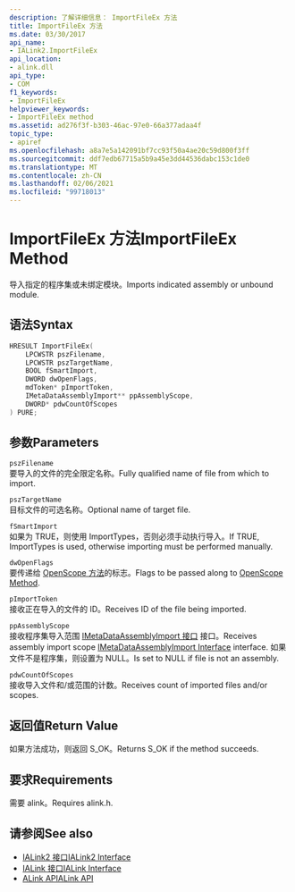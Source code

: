 ```yaml
---
description: 了解详细信息： ImportFileEx 方法
title: ImportFileEx 方法
ms.date: 03/30/2017
api_name:
- IALink2.ImportFileEx
api_location:
- alink.dll
api_type:
- COM
f1_keywords:
- ImportFileEx
helpviewer_keywords:
- ImportFileEx method
ms.assetid: ad276f3f-b303-46ac-97e0-66a377adaa4f
topic_type:
- apiref
ms.openlocfilehash: a8a7e5a142091bf7cc93f50a4ae20c59d800f3ff
ms.sourcegitcommit: ddf7edb67715a5b9a45e3dd44536dabc153c1de0
ms.translationtype: MT
ms.contentlocale: zh-CN
ms.lasthandoff: 02/06/2021
ms.locfileid: "99718013"
---
```

# <a name="importfileex-method"></a><span data-ttu-id="85dd8-103">ImportFileEx 方法</span><span class="sxs-lookup"><span data-stu-id="85dd8-103">ImportFileEx Method</span></span>

<span data-ttu-id="85dd8-104">导入指定的程序集或未绑定模块。</span><span class="sxs-lookup"><span data-stu-id="85dd8-104">Imports indicated assembly or unbound module.</span></span>  
  
## <a name="syntax"></a><span data-ttu-id="85dd8-105">语法</span><span class="sxs-lookup"><span data-stu-id="85dd8-105">Syntax</span></span>  
  
```cpp  
HRESULT ImportFileEx(  
    LPCWSTR pszFilename,  
    LPCWSTR pszTargetName,  
    BOOL fSmartImport,  
    DWORD dwOpenFlags,  
    mdToken* pImportToken,  
    IMetaDataAssemblyImport** ppAssemblyScope,  
    DWORD* pdwCountOfScopes  
) PURE;  
```  
  
## <a name="parameters"></a><span data-ttu-id="85dd8-106">参数</span><span class="sxs-lookup"><span data-stu-id="85dd8-106">Parameters</span></span>  

 `pszFilename`  
 <span data-ttu-id="85dd8-107">要导入的文件的完全限定名称。</span><span class="sxs-lookup"><span data-stu-id="85dd8-107">Fully qualified name of file from which to import.</span></span>  
  
 `pszTargetName`  
 <span data-ttu-id="85dd8-108">目标文件的可选名称。</span><span class="sxs-lookup"><span data-stu-id="85dd8-108">Optional name of target file.</span></span>  
  
 `fSmartImport`  
 <span data-ttu-id="85dd8-109">如果为 TRUE，则使用 ImportTypes，否则必须手动执行导入。</span><span class="sxs-lookup"><span data-stu-id="85dd8-109">If TRUE, ImportTypes is used, otherwise importing must be performed manually.</span></span>  
  
 `dwOpenFlags`  
 <span data-ttu-id="85dd8-110">要传递给 [OpenScope 方法](../metadata/imetadatadispenser-openscope-method.md)的标志。</span><span class="sxs-lookup"><span data-stu-id="85dd8-110">Flags to be passed along to [OpenScope Method](../metadata/imetadatadispenser-openscope-method.md).</span></span>  
  
 `pImportToken`  
 <span data-ttu-id="85dd8-111">接收正在导入的文件的 ID。</span><span class="sxs-lookup"><span data-stu-id="85dd8-111">Receives ID of the file being imported.</span></span>  
  
 `ppAssemblyScope`  
 <span data-ttu-id="85dd8-112">接收程序集导入范围 [IMetaDataAssemblyImport 接口](../metadata/imetadataassemblyimport-interface.md) 接口。</span><span class="sxs-lookup"><span data-stu-id="85dd8-112">Receives assembly import scope [IMetaDataAssemblyImport Interface](../metadata/imetadataassemblyimport-interface.md) interface.</span></span> <span data-ttu-id="85dd8-113">如果文件不是程序集，则设置为 NULL。</span><span class="sxs-lookup"><span data-stu-id="85dd8-113">Is set to NULL if file is not an assembly.</span></span>  
  
 `pdwCountOfScopes`  
 <span data-ttu-id="85dd8-114">接收导入文件和/或范围的计数。</span><span class="sxs-lookup"><span data-stu-id="85dd8-114">Receives count of imported files and/or scopes.</span></span>  
  
## <a name="return-value"></a><span data-ttu-id="85dd8-115">返回值</span><span class="sxs-lookup"><span data-stu-id="85dd8-115">Return Value</span></span>  

 <span data-ttu-id="85dd8-116">如果方法成功，则返回 S_OK。</span><span class="sxs-lookup"><span data-stu-id="85dd8-116">Returns S_OK if the method succeeds.</span></span>  
  
## <a name="requirements"></a><span data-ttu-id="85dd8-117">要求</span><span class="sxs-lookup"><span data-stu-id="85dd8-117">Requirements</span></span>  

 <span data-ttu-id="85dd8-118">需要 alink。</span><span class="sxs-lookup"><span data-stu-id="85dd8-118">Requires alink.h.</span></span>  
  
## <a name="see-also"></a><span data-ttu-id="85dd8-119">请参阅</span><span class="sxs-lookup"><span data-stu-id="85dd8-119">See also</span></span>

- [<span data-ttu-id="85dd8-120">IALink2 接口</span><span class="sxs-lookup"><span data-stu-id="85dd8-120">IALink2 Interface</span></span>](ialink2-interface.md)
- [<span data-ttu-id="85dd8-121">IALink 接口</span><span class="sxs-lookup"><span data-stu-id="85dd8-121">IALink Interface</span></span>](ialink-interface.md)
- [<span data-ttu-id="85dd8-122">ALink API</span><span class="sxs-lookup"><span data-stu-id="85dd8-122">ALink API</span></span>](index.md)

